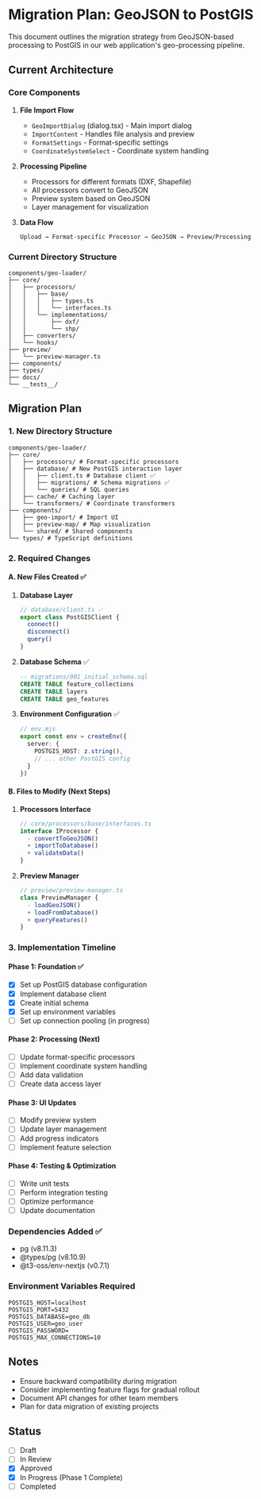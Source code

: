 # Migration Plan: GeoJSON to PostGIS

This document outlines the migration strategy from GeoJSON-based processing to PostGIS in our web application's geo-processing pipeline.

## Current Architecture

### Core Components

1. **File Import Flow**
   - `GeoImportDialog` (dialog.tsx) - Main import dialog
   - `ImportContent` - Handles file analysis and preview
   - `FormatSettings` - Format-specific settings
   - `CoordinateSystemSelect` - Coordinate system handling

2. **Processing Pipeline**
   - Processors for different formats (DXF, Shapefile)
   - All processors convert to GeoJSON
   - Preview system based on GeoJSON
   - Layer management for visualization

3. **Data Flow**
   ```
   Upload → Format-specific Processor → GeoJSON → Preview/Processing
   ```

### Current Directory Structure 
```
components/geo-loader/
├── core/
│   ├── processors/
│   │   ├── base/
│   │   │   ├── types.ts
│   │   │   └── interfaces.ts
│   │   └── implementations/
│   │       ├── dxf/
│   │       └── shp/
│   ├── converters/
│   └── hooks/
├── preview/
│   └── preview-manager.ts
├── components/
├── types/
├── docs/
└── __tests__/
```

## Migration Plan

### 1. New Directory Structure
```
components/geo-loader/
├── core/
│   ├── processors/ # Format-specific processors
│   ├── database/ # New PostGIS interaction layer
│   │   ├── client.ts # Database client ✅
│   │   ├── migrations/ # Schema migrations ✅
│   │   └── queries/ # SQL queries
│   ├── cache/ # Caching layer
│   └── transformers/ # Coordinate transformers
├── components/
│   ├── geo-import/ # Import UI
│   ├── preview-map/ # Map visualization
│   └── shared/ # Shared components
└── types/ # TypeScript definitions
```

### 2. Required Changes

#### A. New Files Created ✅

1. **Database Layer**
   ```typescript
   // database/client.ts ✅
   export class PostGISClient {
     connect()
     disconnect()
     query()
   }
   ```

2. **Database Schema** ✅
   ```sql
   -- migrations/001_initial_schema.sql
   CREATE TABLE feature_collections
   CREATE TABLE layers
   CREATE TABLE geo_features
   ```

3. **Environment Configuration** ✅
   ```typescript
   // env.mjs
   export const env = createEnv({
     server: {
       POSTGIS_HOST: z.string(),
       // ... other PostGIS config
     }
   })
   ```

#### B. Files to Modify (Next Steps)

1. **Processors Interface**
   ```typescript
   // core/processors/base/interfaces.ts
   interface IProcessor {
     - convertToGeoJSON()
     + importToDatabase()
     + validateData()
   }
   ```

2. **Preview Manager**
   ```typescript
   // preview/preview-manager.ts
   class PreviewManager {
     - loadGeoJSON()
     + loadFromDatabase()
     + queryFeatures()
   }
   ```

### 3. Implementation Timeline

#### Phase 1: Foundation ✅
- [x] Set up PostGIS database configuration
- [x] Implement database client
- [x] Create initial schema
- [x] Set up environment variables
- [ ] Set up connection pooling (in progress)

#### Phase 2: Processing (Next)
- [ ] Update format-specific processors
- [ ] Implement coordinate system handling
- [ ] Add data validation
- [ ] Create data access layer

#### Phase 3: UI Updates
- [ ] Modify preview system
- [ ] Update layer management
- [ ] Add progress indicators
- [ ] Implement feature selection

#### Phase 4: Testing & Optimization
- [ ] Write unit tests
- [ ] Perform integration testing
- [ ] Optimize performance
- [ ] Update documentation

### Dependencies Added ✅

- pg (v8.11.3)
- @types/pg (v8.10.9)
- @t3-oss/env-nextjs (v0.7.1)

### Environment Variables Required

```env
POSTGIS_HOST=localhost
POSTGIS_PORT=5432
POSTGIS_DATABASE=geo_db
POSTGIS_USER=geo_user
POSTGIS_PASSWORD=
POSTGIS_MAX_CONNECTIONS=10
```

## Notes

- Ensure backward compatibility during migration
- Consider implementing feature flags for gradual rollout
- Document API changes for other team members
- Plan for data migration of existing projects

## Status

- [ ] Draft
- [ ] In Review
- [x] Approved
- [x] In Progress (Phase 1 Complete)
- [ ] Completed